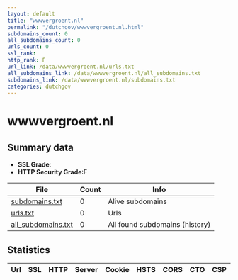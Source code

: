 ```yaml
---
layout: default
title: "wwwvergroent.nl"
permalink: "/dutchgov/wwwvergroent.nl.html"
subdomains_count: 0
all_subdomains_count: 0
urls_count: 0
ssl_rank: 
http_rank: F
url_link: /data/wwwvergroent.nl/urls.txt
all_subdomains_link: /data/wwwvergroent.nl/all_subdomains.txt
subdomains_link: /data/wwwvergroent.nl/subdomains.txt
categories: dutchgov
---
```



# wwwvergroent.nl
## Summary data


 - **SSL Grade**:
 - **HTTP Security Grade**:F


| File       | Count | Info |
|------------|-------|------|
|[subdomains.txt](/data/wwwvergroent.nl/subdomains.txt)|0|Alive subdomains|
|[urls.txt](/data/wwwvergroent.nl/urls.txt)|0|Urls|
|[all_subdomains.txt](/data/wwwvergroent.nl/all_subdomains.txt)|0|All found subdomains (history)|


## Statistics


| Url | SSL | HTTP | Server | Cookie | HSTS | CORS | CTO | CSP | XFO | XXP | RP |FP| Tech |Title |
|--------|-------|-------|------|------|------|------|------|------|------|------|------|------|------|------|